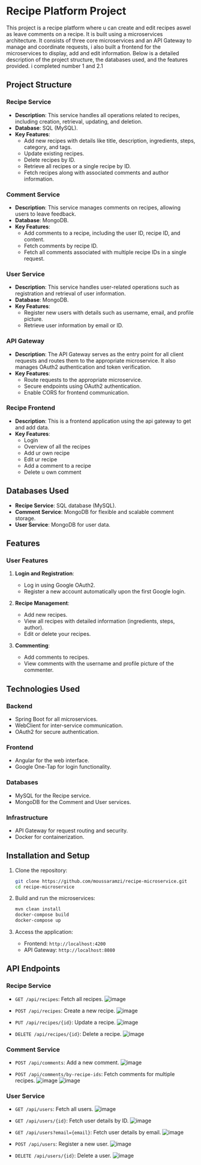 # Recipe Platform Project

This project is a recipe platform where u can create and edit recipes aswel as leave comments on a recipe. It is built using a microservices architecture. It consists of three core microservices and an API Gateway to manage and coordinate requests, i also built a frontend for the microservices to display, add and edit information. Below is a detailed description of the project structure, the databases used, and the features provided. i completed number 1 and 2.1

## Project Structure

### Recipe Service

- **Description**: This service handles all operations related to recipes, including creation, retrieval, updating, and deletion.
- **Database**: SQL (MySQL).
- **Key Features**:
  - Add new recipes with details like title, description, ingredients, steps, category, and tags.
  - Update existing recipes.
  - Delete recipes by ID.
  - Retrieve all recipes or a single recipe by ID.
  - Fetch recipes along with associated comments and author information.

### Comment Service

- **Description**: This service manages comments on recipes, allowing users to leave feedback.
- **Database**: MongoDB.
- **Key Features**:
  - Add comments to a recipe, including the user ID, recipe ID, and content.
  - Fetch comments by recipe ID.
  - Fetch all comments associated with multiple recipe IDs in a single request.

### User Service

- **Description**: This service handles user-related operations such as registration and retrieval of user information.
- **Database**: MongoDB.
- **Key Features**:
  - Register new users with details such as username, email, and profile picture.
  - Retrieve user information by email or ID.


### API Gateway
- **Description**: The API Gateway serves as the entry point for all client requests and routes them to the appropriate microservice. It also manages OAuth2 authentication and token verification.
- **Key Features**:
  - Route requests to the appropriate microservice.
  - Secure endpoints using OAuth2 authentication.
  - Enable CORS for frontend communication.

### Recipe Frontend
- **Description**: This is a frontend application using the api gateway to get and add data.
- **Key Features**:
    - Login
    - Overview of all the recipes
    - Add ur own recipe
    - Edit ur recipe
    - Add a comment to a recipe
    - Delete u own comment

## Databases Used

- **Recipe Service**: SQL database (MySQL).
- **Comment Service**: MongoDB for flexible and scalable comment storage.
- **User Service**: MongoDB for user data.


## Features

### User Features
1. **Login and Registration**:
   - Log in using Google OAuth2.
   - Register a new account automatically upon the first Google login.

2. **Recipe Management**:
   - Add new recipes.
   - View all recipes with detailed information (ingredients, steps, author).
   - Edit or delete your recipes.

3. **Commenting**:
   - Add comments to recipes.
   - View comments with the username and profile picture of the commenter.

## Technologies Used

### Backend
- Spring Boot for all microservices.
- WebClient for inter-service communication.
- OAuth2 for secure authentication.

### Frontend
- Angular for the web interface.
- Google One-Tap for login functionality.

### Databases
- MySQL for the Recipe service.
- MongoDB for the Comment and User services.

### Infrastructure
- API Gateway for request routing and security.
- Docker for containerization.
  
## Installation and Setup

1. Clone the repository:
   ```bash
   git clone https://github.com/moussaramzi/recipe-microservice.git
   cd recipe-microservice
   ```

2. Build and run the microservices:
   ```bash
   mvn clean install
   docker-compose build
   docker-compose up
   ```
   
4. Access the application:
   - Frontend: `http://localhost:4200`
   - API Gateway: `http://localhost:8080`

## API Endpoints

### Recipe Service
- `GET /api/recipes`: Fetch all recipes.
  ![image](https://github.com/user-attachments/assets/80d631a1-498a-41fd-8057-4198a8a676a1)

- `POST /api/recipes`: Create a new recipe.
  ![image](https://github.com/user-attachments/assets/d5566d6e-736a-48df-a481-a36e50928dba)

- `PUT /api/recipes/{id}`: Update a recipe.
  ![image](https://github.com/user-attachments/assets/99f0d6d4-b413-4dc8-a81a-59cd81dc4ddc)

- `DELETE /api/recipes/{id}`: Delete a recipe.
  ![image](https://github.com/user-attachments/assets/236a3994-bc30-4d28-ad08-75abe261f3b7)


### Comment Service
- `POST /api/comments`: Add a new comment.
  ![image](https://github.com/user-attachments/assets/2a285671-0a6b-4871-a12b-fedb0743c077)

- `POST /api/comments/by-recipe-ids`: Fetch comments for multiple recipes.
  ![image](https://github.com/user-attachments/assets/ed94f73e-7164-4449-b608-66a1af8f8c11)
  ![image](https://github.com/user-attachments/assets/e59685ce-b7e2-4991-9cfc-1d6c99ea4072)



### User Service
- `GET /api/users`: Fetch all users.
  ![image](https://github.com/user-attachments/assets/35159fb7-6c1f-48e7-8463-2ac662096345)

- `GET /api/users/{id}`: Fetch user details by ID.
  ![image](https://github.com/user-attachments/assets/069e2a9c-2343-46ef-b911-3eb6f6199860)

- `GET /api/users?email={email}`: Fetch user details by email.
  ![image](https://github.com/user-attachments/assets/0cd84310-f4d3-434f-ad0a-ced4f2f75cca)

- `POST /api/users`: Register a new user.
  ![image](https://github.com/user-attachments/assets/dfb85b6c-f1ab-499e-a5c0-7d293e36245d)
  
- `DELETE /api/users/{id}`: Delete a user.
  ![image](https://github.com/user-attachments/assets/ab52b30c-3adb-4489-a155-eb9efec94b72)







